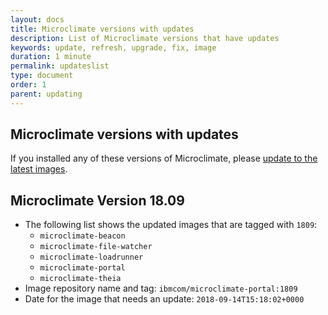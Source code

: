 ```yaml
---
layout: docs
title: Microclimate versions with updates
description: List of Microclimate versions that have updates
keywords: update, refresh, upgrade, fix, image
duration: 1 minute
permalink: updateslist
type: document
order: 1
parent: updating
---
```


## Microclimate versions with updates
If you installed any of these versions of Microclimate, please [update to the latest images](updating).

## Microclimate Version 18.09

* The following list shows the updated images that are tagged with `1809`:
  * `microclimate-beacon`
  * `microclimate-file-watcher`
  * `microclimate-loadrunner`
  * `microclimate-portal`
  * `microclimate-theia`
* Image repository name and tag: `ibmcom/microclimate-portal:1809`
* Date for the image that needs an update: `2018-09-14T15:18:02+0000`
